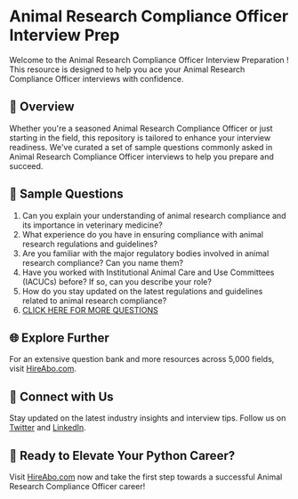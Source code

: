 # Animal Research Compliance Officer Interview Prep

Welcome to the Animal Research Compliance Officer Interview Preparation ! This resource is designed to help you ace your Animal Research Compliance Officer interviews with confidence.

## 🚀 Overview

Whether you're a seasoned Animal Research Compliance Officer or just starting in the field, this repository is tailored to enhance your interview readiness. We've curated a set of sample questions commonly asked in Animal Research Compliance Officer interviews to help you prepare and succeed.

## 📝 Sample Questions

1. Can you explain your understanding of animal research compliance and its importance in veterinary medicine?
2. What experience do you have in ensuring compliance with animal research regulations and guidelines?
3. Are you familiar with the major regulatory bodies involved in animal research compliance? Can you name them?
4. Have you worked with Institutional Animal Care and Use Committees (IACUCs) before? If so, can you describe your role?
5. How do you stay updated on the latest regulations and guidelines related to animal research compliance?
6. [CLICK HERE FOR MORE QUESTIONS](https://hireabo.com/job/24_2_19/Animal%20Research%20Compliance%20Officer)

## 🌐 Explore Further

For an extensive question bank and more resources across 5,000 fields, visit [HireAbo.com](https://www.hireabo.com).

## 📱 Connect with Us

Stay updated on the latest industry insights and interview tips. Follow us on [Twitter](https://twitter.com/hireabo) and [LinkedIn](https://www.linkedin.com/in/hire-abo-3609972a8/).

## 🚀 Ready to Elevate Your Python Career?

Visit [HireAbo.com](https://www.hireabo.com) now and take the first step towards a successful Animal Research Compliance Officer career!